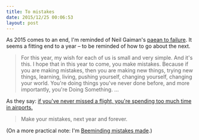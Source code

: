 ```yaml
---
title: To mistakes
date: 2015/12/25 00:06:53
layout: post
---
```


As 2015 comes to an end, I'm reminded of Neil Gaiman's [paean to failure](http://journal.neilgaiman.com/2011/12/my-new-year-wish.html). It seems a fitting end to a year – to be reminded of how to go about the next.

> For this year, my wish for each of us is small and very simple. And it's this. I hope that in this year to come, you make mistakes. Because if you are making mistakes, then you are making new things, trying new things, learning, living, pushing yourself, changing yourself, changing your world. You're doing things you've never done before, and more importantly, you're Doing Something. ...

As they say: [if you've never missed a flight, you're spending too much time in airports.](http://www.scottaaronson.com/blog/?p=40)

> Make your mistakes, next year and forever.

(On a more practical note: I'm [Beeminding mistakes made](https://www.beeminder.com/henryaj/goals/mistakes).)
